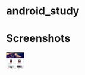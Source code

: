 # android_study

# Screenshots
  <img src="https://github.com/gfso2000/android_study/blob/master/Screenshots/page1.jpg" width="48" height="48">


